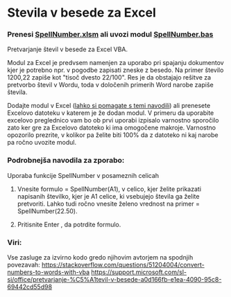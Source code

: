 # Stevila v besede za Excel
### Prenesi [SpellNumber.xlsm](https://github.com/HostXnine/Stevila-v-besede-za-Excel/releases/download/v1.0.0/SpellNumber.xlsm) ali uvozi modul [SpellNumber.bas](https://github.com/HostXnine/Stevila-v-besede-za-Excel/releases/download/v1.0.0/SpellNumber.bas)

Pretvarjanje števil v besede za Excel VBA.

Modul za Excel je predvsem namenjen za uporabo pri spajanju dokumentov kjer je potrebno npr. v pogodbe zapisati zneske z besedo. Na primer število 1200,22 zapiše kot "tisoč dvesto 22/100". Res je da obstajajo rešitve za pretvorbo števil v Wordu, toda v določenih primerih Word narobe zapiše števila.

Dodajte modul v Excel ([lahko si pomagate s temi navodili](https://support.microsoft.com/sl-si/office/pretvarjanje-%C5%A1tevil-v-besede-a0d166fb-e1ea-4090-95c8-69442cd55d98)) ali prenesete Excelovo datoteku v katerem je že dodan modul. V primeru da uporabite excelovo preglednico vam bo ob prvi uporabi izpisalo varnostno sporočilo zato ker gre za Excelovo datoteko ki ima omogočene makroje. Varnostno opozorilo prezrite, v kolikor pa želite biti 100% da z datoteko ni kaj narobe pa ročno uvozite modul.

### Podrobnejša navodila za zporabo:
Uporaba funkcije SpellNumber v posameznih celicah
1. Vnesite formulo = SpellNumber(A1), v celico, kjer želite prikazati napisanih številko, kjer je A1 celice, ki vsebujejo števila ga želite pretvoriti. Lahko tudi ročno vnesite želeno vrednost na primer = SpellNumber(22.50).

2. Pritisnite Enter , da potrdite formulo.

### Viri: 
Vse zasluge za izvirno kodo gredo njihovim avtorjem na spodnjih povezavah: 
https://stackoverflow.com/questions/51204004/convert-numbers-to-words-with-vba
https://support.microsoft.com/sl-si/office/pretvarjanje-%C5%A1tevil-v-besede-a0d166fb-e1ea-4090-95c8-69442cd55d98
